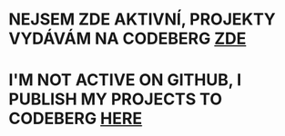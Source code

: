# NEJSEM ZDE AKTIVNÍ, PROJEKTY VYDÁVÁM NA CODEBERG [ZDE](HTTPS://codeberg.org/sprynar)
# I'M NOT ACTIVE ON GITHUB, I PUBLISH MY PROJECTS TO CODEBERG [HERE](HTTPS://codeberg.org/sprynar)
